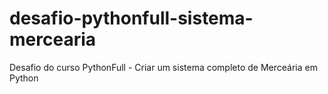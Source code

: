 # desafio-pythonfull-sistema-mercearia
 Desafio do curso PythonFull - Criar um sistema completo de Merceária em Python
